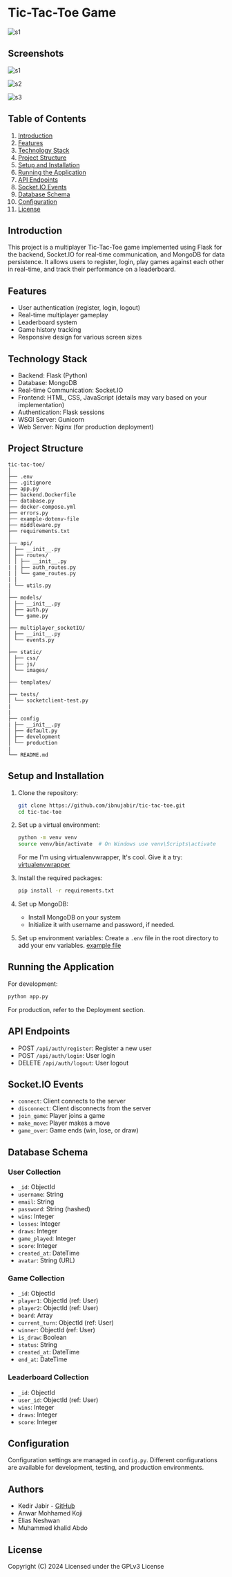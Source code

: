 # Tic-Tac-Toe Game

![s1](Client/src/assets/Images/Text_Logo.png)



## Screenshots
![s1](.assets/s1.png)

![s2](.assets/s2.png)

![s3](.assets/s3.png)

## Table of Contents

1. [Introduction](#introduction)
2. [Features](#features)
3. [Technology Stack](#technology-stack)
4. [Project Structure](#project-structure)
5. [Setup and Installation](#setup-and-installation)
6. [Running the Application](#running-the-application)
7. [API Endpoints](#api-endpoints)
8. [Socket.IO Events](#socketio-events)
9. [Database Schema](#database-schema)
10. [Configuration](#configuration)
11. [License](#license)

## Introduction

This project is a multiplayer Tic-Tac-Toe game implemented using Flask for the backend, Socket.IO for real-time communication, and MongoDB for data persistence. It allows users to register, login, play games against each other in real-time, and track their performance on a leaderboard.

## Features

- User authentication (register, login, logout)
- Real-time multiplayer gameplay
- Leaderboard system
- Game history tracking
- Responsive design for various screen sizes

## Technology Stack

- Backend: Flask (Python)
- Database: MongoDB
- Real-time Communication: Socket.IO
- Frontend: HTML, CSS, JavaScript (details may vary based on your implementation)
- Authentication: Flask sessions
- WSGI Server: Gunicorn
- Web Server: Nginx (for production deployment)

## Project Structure

```text
tic-tac-toe/
│
├── .env
├── .gitignore
├── app.py
├── backend.Dockerfile
├── database.py
├── docker-compose.yml
├── errors.py
├── example-dotenv-file
├── middleware.py
├── requirements.txt
│
├── api/
│ ├── __init__.py
│ ├── routes/
│ │ ├── __init__.py
| | ├── auth_routes.py
| │ └── game_routes.py
| |
| └── utils.py
│
├── models/
│ ├── __init__.py
│ ├── auth.py
│ └── game.py
│
├── multiplayer_socketIO/
│ ├── __init__.py
│ └── events.py
│
├── static/
│ ├── css/
│ ├── js/
│ └── images/
│
├── templates/
│
├── tests/
│ └── socketclient-test.py
|
|
├── config
| ├── __init__.py
│ ├── default.py
│ ├── development
│ └── production
|
└── README.md
```

## Setup and Installation

1. Clone the repository:

   ```sh
   git clone https://github.com/ibnujabir/tic-tac-toe.git
   cd tic-tac-toe
   ```

2. Set up a virtual environment:

   ```sh
   python -m venv venv
   source venv/bin/activate  # On Windows use venv\Scripts\activate
   ```

   For me I'm using virtualenvwrapper, It's cool. Give it a try: [virtualenvwrapper](https://pypi.org/project/virtualenvwrapper/)

3. Install the required packages:

   ```sh
   pip install -r requirements.txt
   ```

4. Set up MongoDB:

   - Install MongoDB on your system
   - Initialize it with username and password, if needed.

5. Set up environment variables:
   Create a `.env` file in the root directory to add your env variables. [example file](./server/example-dotenv-file)

## Running the Application

For development:

```sh
python app.py
```

<!-- For production, refer to the [Deployment](#deployment) section. -->

For production, refer to the Deployment section.

## API Endpoints

- POST `/api/auth/register`: Register a new user
- POST `/api/auth/login`: User login
- DELETE `/api/auth/logout`: User logout
<!-- - POST `/api/auth/deregister`: Delete user account
- GET `/api/games`: Get list of games
- POST `/api/games`: Create a new game
- GET `/api/games/<game_id>`: Get game details
- GET `/api/leaderboard`: Get leaderboard -->

## Socket.IO Events

- `connect`: Client connects to the server
- `disconnect`: Client disconnects from the server
- `join_game`: Player joins a game
- `make_move`: Player makes a move
- `game_over`: Game ends (win, lose, or draw)

## Database Schema

### User Collection

- `_id`: ObjectId
- `username`: String
- `email`: String
- `password`: String (hashed)
- `wins`: Integer
- `losses`: Integer
- `draws`: Integer
- `game_played`: Integer
- `score`: Integer
- `created_at`: DateTime
- `avatar`: String (URL)

### Game Collection

- `_id`: ObjectId
- `player1`: ObjectId (ref: User)
- `player2`: ObjectId (ref: User)
- `board`: Array
- `current_turn`: ObjectId (ref: User)
- `winner`: ObjectId (ref: User)
- `is_draw`: Boolean
- `status`: String
- `created_at`: DateTime
- `end_at`: DateTime

### Leaderboard Collection

- `_id`: ObjectId
- `user_id`: ObjectId (ref: User)
- `wins`: Integer
- `draws`: Integer
- `score`: Integer

## Configuration

Configuration settings are managed in `config.py`. Different configurations are available for development, testing, and production environments.

## Authors

- Kedir Jabir - [GitHub](https://github.com/IbnuJabir)
- Anwar Mohhamed Koji
- Elias Neshwan
- Muhammed khalid Abdo

## License

Copyright (C) 2024
Licensed under the GPLv3 License
